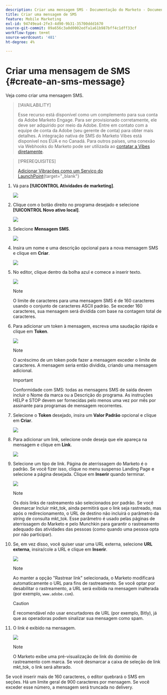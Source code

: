 ```yaml
---
description: Criar uma mensagem SMS - Documentação do Marketo - Documentação do produto
title: Criar uma mensagem de SMS
feature: Mobile Marketing
exl-id: 94749ea4-2fe3-4d90-9b31-35700ddd1670
source-git-commit: 09a656c3a0d0002edfa1a61b987bff4c1dff33cf
workflow-type: tm+mt
source-wordcount: '481'
ht-degree: 4%

---
```


# Criar uma mensagem de SMS {#create-an-sms-message}

Veja como criar uma mensagem SMS.

>[!AVAILABILITY]
>
>Esse recurso está disponível como um complemento para sua conta da Adobe Marketo Engage. Para ser provisionado corretamente, ele deve ser adquirido por meio da Adobe. Entre em contato com a equipe de conta da Adobe (seu gerente de conta) para obter mais detalhes. A integração nativa de SMS do Marketo Vibes está disponível nos EUA e no Canadá. Para outros países, uma conexão via Webhooks do Marketo pode ser utilizada ao [contatar a Vibes diretamente](https://www.vibes.com/talk-to-sales).

>[!PREREQUISITES]
>
>[Adicionar Vibrações como um Serviço do LaunchPoint](/help/marketo/product-docs/mobile-marketing/admin/add-vibes-as-a-launchpoint-service.md){target="_blank"}

1. Vá para **[!UICONTROL Atividades de marketing]**.

   ![](assets/create-an-sms-message-1.png)

1. Clique com o botão direito no programa desejado e selecione **[!UICONTROL Novo ativo local]**.

   ![](assets/create-an-sms-message-2.png)

1. Selecione **Mensagem SMS**.

   ![](assets/create-an-sms-message-3.png)

1. Insira um nome e uma descrição opcional para a nova mensagem SMS e clique em **Criar**.

   ![](assets/create-an-sms-message-4.png)

1. No editor, clique dentro da bolha azul e comece a inserir texto.

   ![](assets/create-an-sms-message-5.png)

   >[!NOTE]
   >
   >O limite de caracteres para uma mensagem SMS é de 160 caracteres usando o conjunto de caracteres ASCII padrão. Se exceder 160 caracteres, sua mensagem será dividida com base na contagem total de caracteres.

1. Para adicionar um token à mensagem, escreva uma saudação rápida e clique em **Token**.

   ![](assets/create-an-sms-message-6.png)

   >[!NOTE]
   >
   >O acréscimo de um token pode fazer a mensagem exceder o limite de caracteres. A mensagem seria então dividida, criando uma mensagem adicional.

   >[!IMPORTANT]
   >
   >Conformidade com SMS: todas as mensagens SMS de saída devem incluir o Nome da marca ou a Descrição do programa. As instruções HELP e STOP devem ser fornecidas pelo menos uma vez por mês por assinante para programas de mensagem recorrentes.

1. Selecione o **Token** desejado, insira um **Valor Padrão** opcional e clique em **Criar**.

   ![](assets/create-an-sms-message-7.png)

1. Para adicionar um link, selecione onde deseja que ele apareça na mensagem e clique em **Link**.

   ![](assets/create-an-sms-message-8.png)

1. Selecione um tipo de link. Página de aterrissagem do Marketo é o padrão. Se você fizer isso, clique no menu suspenso Landing Page e selecione a página desejada. Clique em **Inserir** quando terminar.

   ![](assets/create-an-sms-message-9.png)

   >[!NOTE]
   >
   >Os dois links de rastreamento são selecionados por padrão. Se você desmarcar Incluir mkt_tok, ainda permitirá que o link seja rastreado, mas após o redirecionamento, o URL de destino não incluirá o parâmetro da string de consulta mkt_tok. Esse parâmetro é usado pelas páginas de aterrissagem do Marketo e pelo Munchkin para garantir o rastreamento adequado das atividades das pessoas (como quando uma pessoa opta por não participar).

1. Se, em vez disso, você quiser usar uma URL externa, selecione **URL externa**, insira/cole a URL e clique em **Inserir**.

   ![](assets/create-an-sms-message-10.png)

   >[!NOTE]
   >
   >Ao manter a opção &quot;Rastrear link&quot; selecionada, o Marketo modificará automaticamente o URL para fins de rastreamento. Se você optar por desabilitar o rastreamento, a URL será exibida na mensagem inalterada (por exemplo, `www.adobe.com`).

   >[!CAUTION]
   >
   >É recomendável _não_ usar encurtadores de URL (por exemplo, Bitly), já que as operadoras podem sinalizar sua mensagem como spam.

1. O link é exibido na mensagem.

   ![](assets/create-an-sms-message-11.png)

   >[!NOTE]
   >
   >O Marketo exibe uma pré-visualização de link do domínio de rastreamento com marca. Se você desmarcar a caixa de seleção de link mkt_tok, o link será alterado.

Se você inserir mais de 160 caracteres, o editor quebrará o SMS em seções. Há um limite geral de 900 caracteres por mensagem. Se você exceder esse número, a mensagem será truncada no delivery.
